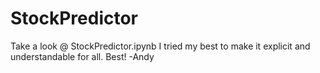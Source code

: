 # StockPredictor
Take a look @ StockPredictor.ipynb I tried my best to make it explicit and understandable for all.
Best!
-Andy
